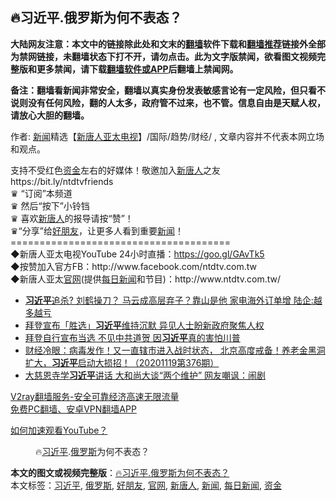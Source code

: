  <h2>🔥习近平.俄罗斯为何不表态？</h2> <p class="notice"><b>大陆网友注意：本文中的链接除此处和文末的<a href="https://github.com/bannedbook/fanqiang" >翻墙</a>软件下载和<a href="https://github.com/killgcd/justmysocks/blob/master/README.md">翻墙推荐</a>链接外全部为禁网链接，未翻墙状态下打不开，请勿点击。此为文字版禁闻，欲看图文视频完整版和更多禁闻，请下载<a href="https://github.com/bannedbook/fanqiang">翻墙软件或APP</a>后翻墙上禁闻网。</p><p>备注：翻墙看新闻非常安全，翻墙以真实身份发表敏感言论有一定风险，但只看不说则没有任何风险，翻的人太多，政府管不过来，也不管。信息自由是天赋人权，请放心大胆的翻墙。</b></p>  <div class="entry"> <p>作者: <span class='wp_keywordlink_affiliate'><a href="https://www.bannedbook.org/" title="新闻">新闻</a></span>精选【<span class='wp_keywordlink_affiliate'><a href="https://www.ntdtv.com.tw/" title="新唐人亚太电视">新唐人亚太电视</a></span>】/国际/趋势/财经/ , 文章内容并不代表本网立场和观点。</p> <figure></figure> <p>支持不受红色<a href="https://www.bannedbook.org/bnews/tag/%E8%B5%84%E9%87%91/" class="st_tag internal_tag" rel="tag" title="标签 资金 下的日志">资金</a>左右的好媒体！敬邀加入<span class='wp_keywordlink_affiliate'><a href="https://www.ntdtv.com/" title="新唐人">新唐人</a></span>之友 https://bit.ly/ntdtvfriends<br />  ♛ “订阅”本频道<br />  ♛ 然后“按下”小铃铛<br />  ♛ 喜欢<a href="https://www.bannedbook.org/bnews/tag/%e6%96%b0%e5%94%90%e4%ba%ba/" class="st_tag internal_tag" rel="tag" title="标签 新唐人 下的日志">新唐人</a>的报导请按“赞”！<br />  ♛“分享”给<a href="https://www.bannedbook.org/bnews/tag/%E5%A5%BD%E6%9C%8B%E5%8F%8B/" class="st_tag internal_tag" rel="tag" title="标签 好朋友 下的日志">好朋友</a>，让更多人看到重要<a href="https://www.bannedbook.org/bnews/tag/%E6%96%B0%E9%97%BB/" class="st_tag internal_tag" rel="tag" title="标签 新闻 下的日志">新闻</a>！<br /> ======================================<br /> ◆新唐人亚太电视YouTube 24小时直播：<span class='wp_keywordlink'><a href="https://goo.gl/GAvTk5" title="新唐人亚太电视YouTube 24小时直播" rel="nofollow" target="_blank">https://goo.gl/GAvTk5</a></span><br /> ◆按赞加入官方FB：http://www.facebook.com/ntdtv.com.tw<br /> ◆新唐人亚太<a href="https://www.bannedbook.org/bnews/tag/%E5%AE%98%E7%BD%91/" class="st_tag internal_tag" rel="tag" title="标签 官网 下的日志">官网</a>(提供<a href="https://www.bannedbook.org/bnews/tag/%E6%AF%8F%E6%97%A5%E6%96%B0%E9%97%BB/" class="st_tag internal_tag" rel="tag" title="标签 每日新闻 下的日志">每日新闻</a>和节目)：http://www.ntdtv.com.tw/</p>  <ul class='op-related-articles' title='相关阅读'> <li><a href='https://www.bannedbook.org/bnews/finance/20201109/1428317.html' target='_blank'><b>习近平</b>追杀? 刘鹤操刀？ 马云成高层弃子？靠山是他 家电海外订单增 陆企:越多越亏</a></li> <li><a href='https://www.bannedbook.org/bnews/headline/20201109/1428274.html' target='_blank'>拜登宣布「胜选」<b>习近平</b>维持沉默 异见人士盼新政府聚焦人权</a></li> <li><a href='https://www.bannedbook.org/bnews/comments/20201109/1428255.html' target='_blank'>拜登自行宣布当选 不见中共道贺 因<b>习近平</b>真的害怕川普</a></li> <li><a href='https://www.bannedbook.org/bnews/bannedvideo/20201109/1428243.html' target='_blank'>财经冷眼：病毒发作！又一直辖市进入战时状态， 北京高度戒备！养老金黑洞扩大，<b>习近平</b>启动大损招！（20201119第376期）</a></li> <li><a href='https://www.bannedbook.org/bnews/cnnews/20201109/1428220.html' target='_blank'>大慈恩寺学<b>习近平</b>讲话 大和尚大谈“两个维护” 网友嘲讽：闹剧</a></li> </ul> <p class="texttj"> <a href="https://www.bannedbook.org/forum23/topic22702.html" target="_blank">V2ray翻墙服务-安全可靠经济高速无限流量</a><br/> <a href="https://github.com/bannedbook/fanqiang/wiki/%E7%A6%81%E9%97%BB%E7%BD%91%E5%AE%89%E5%8D%93%E7%BF%BB%E5%A2%99%E6%96%B0%E9%97%BBAPP" target="_blank">免费PC翻墙、安卓VPN翻墙APP</a></p><p><a href='https://www.bannedbook.org/bnews/topimagenews/20180409/925596.html' target='_blank'>如何加速观看YouTube？ </a></p> <figure class='op-interactive'><figcaption>🔥<a href="https://www.bannedbook.org/bnews/tag/%e4%b9%a0%e8%bf%91%e5%b9%b3/" class="st_tag internal_tag" rel="tag" title="标签 习近平 下的日志">习近平</a>.<a href="https://www.bannedbook.org/bnews/tag/%e4%bf%84%e7%bd%97%e6%96%af/" class="st_tag internal_tag" rel="tag" title="标签 俄罗斯 下的日志">俄罗斯</a>为何不表态？</figcaption></figure> </p> <a name='sharetosocial'></a>       <div><b>本文的图文或视频完整版</b>：<a href='https://www.bannedbook.org/bnews/bannedvideo/20201109/1428346.html'>🔥习近平.俄罗斯为何不表态？</a></div>  </div><!--END ENTRY--> <div class="postfooter"> <div>本文标签：<a href="https://www.bannedbook.org/bnews/tag/%e4%b9%a0%e8%bf%91%e5%b9%b3/" rel="tag">习近平</a>, <a href="https://www.bannedbook.org/bnews/tag/%e4%bf%84%e7%bd%97%e6%96%af/" rel="tag">俄罗斯</a>, <a href="https://www.bannedbook.org/bnews/tag/%E5%A5%BD%E6%9C%8B%E5%8F%8B/" rel="tag">好朋友</a>, <a href="https://www.bannedbook.org/bnews/tag/%E5%AE%98%E7%BD%91/" rel="tag">官网</a>, <a href="https://www.bannedbook.org/bnews/tag/%e6%96%b0%e5%94%90%e4%ba%ba/" rel="tag">新唐人</a>, <a href="https://www.bannedbook.org/bnews/tag/%E6%96%B0%E9%97%BB/" rel="tag">新闻</a>, <a href="https://www.bannedbook.org/bnews/tag/%E6%AF%8F%E6%97%A5%E6%96%B0%E9%97%BB/" rel="tag">每日新闻</a>, <a href="https://www.bannedbook.org/bnews/tag/%E8%B5%84%E9%87%91/" rel="tag">资金</a></div>  </div><!--END POSTFOOTER--> 